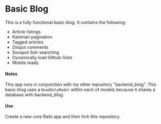 # Basic Blog

This is a fully functional basic blog. It contains the following:

- Article listings
- Kaminari pagination
- Tagged articles
- Disqus comments
- Sunspot Solr searching
- Dynamically load Github Gists
- Mobile ready

#### Notes
This app runs in conjunction with my other repository "backend_blog". This basic blog uses a ```ReadOnlyModel``` within each of models because it shares a database with backend_blog.

#### Use
Create a new core Rails app and then fork this repository.
